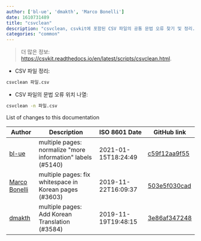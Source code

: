 ```yaml
---
author: ['bl-ue', 'dmakth', 'Marco Bonelli']
date: 1610731489
title: "csvclean"
description: "csvclean, csvkit에 포함된 CSV 파일의 공통 문법 오류 찾기 및 정리."
categories: "common"
---
```

> 더 많은 정보: <https://csvkit.readthedocs.io/en/latest/scripts/csvclean.html>.

- CSV 파일 정리:

```bash
csvclean 파일.csv
```

- CSV 파일의 문법 오류 위치 나열:

```bash
csvclean -n 파일.csv
```
List of changes to this documentation


Author | Description | ISO 8601 Date | GitHub link
------|-----|-----|-----
[bl-ue](mailto:54780737+bl-ue@users.noreply.github.com) | multiple pages: normalize "more information" labels (#5140) | 2021-01-15T18:24:49 | [c59f12aa9f55](https://github.com/tldr-pages/tldr/commit/c59f12aa9f55d85612ba22e4da86db293ff76977)
[Marco Bonelli](mailto:mebeim@users.noreply.github.com) | multiple pages: fix whitespace in Korean pages (#3603) | 2019-11-22T16:09:37 | [503e5f030cad](https://github.com/tldr-pages/tldr/commit/503e5f030cada020dd32b7d2bef431e2e8b5b2d8)
[dmakth](mailto:49394293+dmakth@users.noreply.github.com) | multiple pages: Add Korean Translation (#3584) | 2019-11-19T19:48:15 | [3e86af347248](https://github.com/tldr-pages/tldr/commit/3e86af347248ab317195c5106a2aee9d8897c9ea)


